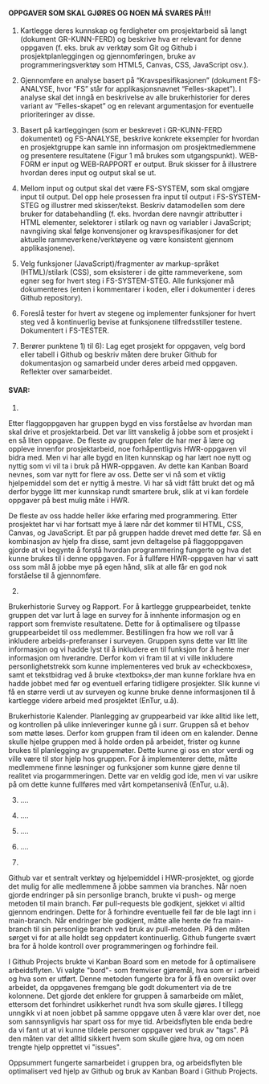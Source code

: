 #### OPPGAVER SOM SKAL GJØRES OG NOEN MÅ SVARES PÅ!!!

1) Kartlegge deres kunnskap og ferdigheter om prosjektarbeid så langt (dokument
GR-KUNN-FERD) og beskrive hva er relevant for denne oppgaven (f. eks. bruk av verktøy
som Git og Github i prosjektplanleggingen og gjennomføringen, bruke av
programmeringsverktøy som HTML5, Canvas, CSS, JavaScript osv.).

2) Gjennomføre en analyse basert på “Kravspesifikasjonen” (dokument FS-ANALYSE, hvor
“FS” står for applikasjonsnavnet “Felles-skapet”). I analyse skal det  inngå en beskrivelse av
alle brukerhistorier for deres variant av “Felles-skapet” og en relevant argumentasjon for
eventuelle prioriteringer av disse.

3) Basert på kartleggingen (som er beskrevet i GR-KUNN-FERD dokumentet) og
FS-ANALYSE, beskrive konkrete eksempler for hvordan en prosjektgruppe kan samle inn informasjon om 
prosjektmedlemmene og presentere resultatene (Figur 1 må brukes som
utgangspunkt). WEB-FORM er input og WEB-RAPPORT er output. Bruk skisser for å
illustrere hvordan deres input og output skal se ut.

4) Mellom input og output skal det være FS-SYSTEM, som skal omgjøre input til output. Del
opp hele prosessen fra input til output i FS-SYSTEM-STEG og illustrer med skisser/tekst.
Beskriv datamodellen som dere bruker for databehandling (f. eks. hvordan dere navngir
attributter i HTML elementer, selektorer i stilark og navn og variabler i JavaScript;
navngiving skal følge konvensjoner og kravspesifikasjoner for det aktuelle
rammeverkene/verktøyene og være konsistent gjennom applikasjonene).

5) Velg funksjoner (JavaScript)/fragmenter av markup-språket (HTML)/stilark (CSS), som
eksisterer i de gitte rammeverkene, som egner seg for hvert steg i FS-SYSTEM-STEG. Alle
funksjoner må dokumenteres (enten i kommentarer i koden, eller i dokumenter i deres Github
repository).

6) Foreslå tester for hvert av stegene og implementer funksjoner for hvert steg ved å kontinuerlig
bevise at funksjonene tilfredsstiller testene. Dokumentert i FS-TESTER.

7) Berører punktene 1) til 6): Lag eget prosjekt for oppgaven, velg bord eller tabell i Github og
beskriv måten dere bruker Github for dokumentasjon og samarbeid under deres arbeid med
oppgaven. Reflekter over samarbeidet.


#### SVAR:

1) 
Etter flaggoppgaven har gruppen bygd en viss forståelse av hvordan man skal drive et prosjektarbeid. Det var litt vanskelig å jobbe som et prosjekt i en så liten oppgave. De fleste av gruppen føler de har mer å lære og oppleve innenfor prosjektarbeid, noe forhåpentligvis HWR-oppgaven vil bidra med. Men vi har alle bygd en liten kunnskap og har lært noe nytt og nyttig som vi vil ta i bruk på HWR-oppgaven. Av dette kan Kanban Board nevnes, som var nytt for flere av oss. Dette ser vi nå som et viktig hjelpemiddel som det er nyttig å mestre. Vi har så vidt fått brukt det og må derfor bygge litt mer kunnskap rundt smartere bruk, slik at vi kan fordele oppgaver på best mulig måte i HWR. 

De fleste av oss hadde heller ikke erfaring med programmering. Etter prosjektet har vi har fortsatt mye å lære når det kommer til HTML, CSS, Canvas, og JavaScript. Et par på gruppen hadde drevet med dette før. Så en kombinasjon av hjelp fra disse, samt jevn deltagelse på flaggoppgaven gjorde at vi begynte å forstå hvordan programmering fungerte og hva det kunne brukes til i denne oppgaven. For å fullføre HWR-oppgaven har vi satt oss som mål å jobbe mye på egen hånd, slik at alle får en god nok forståelse til å gjennomføre. 

2) 
Brukerhistorie Survey og Rapport.
For å kartlegge gruppearbeidet, tenkte gruppen det var lurt å lage en survey for å innhente informasjon og en rapport som fremviste resultatene. Dette for å optimalisere og tilpasse gruppearbeidet til oss medlemmer. Bestillingen fra how we roll var å inkludere arbeids-preferanser i surveyen. Gruppen syns dette var litt lite informasjon og vi hadde lyst til å inkludere en til funksjon for å hente mer informasjon om hverandre. Derfor kom vi fram til at vi ville inkludere personlighetstrekk som kunne implementeres ved bruk av «checkboxes», samt et tekstbidrag ved å bruke «textboks»,der man kunne forklare hva en hadde jobbet med før og eventuell erfaring tidligere prosjekter. Slik kunne vi få en større verdi ut av surveyen og kunne bruke denne informasjonen til å kartlegge videre arbeid med prosjektet (EnTur, u.å).

Brukerhistorie Kalender.
Planlegging av gruppearbeid var ikke alltid like lett, og kontrollen på ulike innleveringer kunne gå i surr. Gruppen så et behov som møtte løses. Derfor kom gruppen fram til ideen om en kalender. Denne skulle hjelpe gruppen med å holde orden på arbeidet, frister og kunne brukes til planlegging av gruppemøter. Dette kunne gi oss en stor verdi og ville være til stor hjelp hos gruppen. For å implementerer dette, måtte medlemmene finne løsninger og funksjoner som kunne gjøre denne til realitet via progarmmeringen. Dette var en veldig god ide, men vi var usikre på om dette kunne fullføres med vårt kompetansenivå (EnTur, u.å).


3) ....

4) ....

5) ....

6) ....

7) 
Github var et sentralt verktøy og hjelpemiddel i HWR-prosjektet, og gjorde det mulig for alle medlemmene å jobbe sammen via branches. Når noen gjorde endringer på sin personlige branch, brukte vi push- og merge metoden til main branch. Før pull-requests ble godkjent, sjekket vi alltid gjennom endringen. Dette for å forhindre eventuelle feil før de ble lagt inn i main-branch. Når endringer ble godkjent, måtte alle hente de fra main-branch til sin personlige branch ved bruk av pull-metoden. På den måten sørget vi for at alle holdt seg oppdatert kontinuerlig. Github fungerte svært bra for å holde kontroll over programmeringen og forhindre feil. 

I Github Projects brukte vi Kanban Board som en metode for å optimalisere arbeidsflyten. Vi valgte "bord"- som fremviser gjøremål, hva som er i arbeid og hva som er utført. Denne metoden fungerte bra for å få en oversikt over arbeidet, da oppgavenes fremgang ble godt dokumentert via de tre kolonnene. Det gjorde det enklere for gruppen å samarbeide om målet, ettersom det forhindret usikkerhet rundt hva som skulle gjøres. I tillegg unngikk vi at noen jobbet på samme oppgave uten å være klar over det, noe som sannsynligvis har spart oss for mye tid. Arbeidsflyten ble enda bedre da vi fant ut at vi kunne tildele personer oppgaver ved bruk av "tags". På den måten var det alltid sikkert hvem som skulle gjøre hva, og om noen trengte hjelp opprettet vi "issues".

Oppsummert fungerte samarbeidet i gruppen bra, og arbeidsflyten ble optimalisert ved hjelp av Github og bruk av Kanban Board i Github Projects. 


